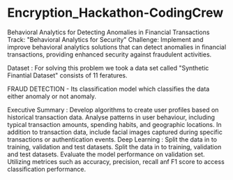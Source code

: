 # Encryption_Hackathon-CodingCrew
Behavioral Analytics for Detecting Anomalies in Financial Transactions
Track: "Behavioral Analytics for Security"
Challenge: Implement and improve behavioral analytics solutions that can detect anomalies in financial transactions, providing enhanced security against fraudulent activities.

Dataset : For solving this problem we took a data set called "Synthetic Finantial Dataset" consists of 11 feratures. 

FRAUD DETECTION - Its classification model which classifies the data either anomaly or not anomaly.

Executive Summary : Develop algorithms to create user profiles based on historical transaction data.
                    Analyse patterns in user behaviour, including typical transaction amounts, spending habits, and geographic locations.
                    In addition to transaction data, include facial images captured during specific transactions or authentication events.
Deep Learning : Split the data in to training, validation and test datasets.
                Split the data in to training, validation and test datasets.
                Evaluate the model performance on validation set. Utilizing metrices such as accuracy, precision, recall anf F1 score to access classification performance.



